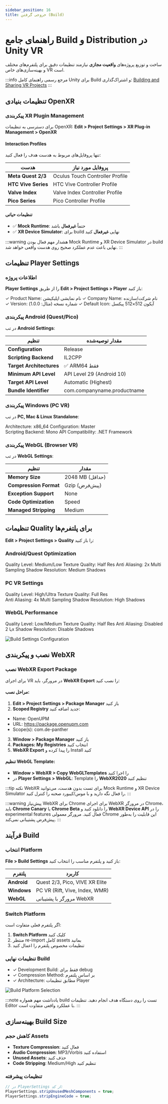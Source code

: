 ```yaml
---
sidebar_position: 16
title: خروجی گرفتن (Build)
---
```


# راهنمای جامع Build و Distribution در Unity VR

ساخت و توزیع پروژه‌های **واقعیت مجازی** نیازمند تنظیمات دقیق برای پلتفرم‌های مختلف و بهینه‌سازی‌های خاص VR است.

:::info مرجع رسمی
راهنمای کامل Unity برای Build و اشتراک‌گذاری: [Building and Sharing VR Projects](https://learn.unity.com/pathway/vr-development/unit/ergonomics-and-optimization/tutorial/3-4-building-and-sharing?version=2022.3)
:::

## تنظیمات بنیادی OpenXR

### پیکربندی XR Plugin Management

برای دسترسی به تنظیمات OpenXR:
**Edit > Project Settings > XR Plug-in Management > OpenXR**

#### **Interaction Profiles**

تنها پروفایل‌های مربوط به هدست هدف را فعال کنید:

| هدست                | پروفایل مورد نیاز               |
| ------------------- | ------------------------------- |
| **Meta Quest 2/3**  | Oculus Touch Controller Profile |
| **HTC Vive Series** | HTC Vive Controller Profile     |
| **Valve Index**     | Valve Index Controller Profile  |
| **Pico Series**     | Pico Controller Profile         |

#### **تنظیمات حیاتی**

- ✅ **Mock Runtime**: حتماً **غیرفعال** باشد
- ✅ **XR Device Simulator**: برای build نهایی **غیرفعال** کنید

:::warning هشدار مهم
فعال بودن Mock Runtime و XR Device Simulator در build نهایی باعث عدم عملکرد صحیح روی هدست واقعی خواهد شد.
:::

## تنظیمات Player Settings

### اطلاعات پروژه

**Player Settings** را از طریق **Edit > Project Settings > Player** باز کنید:

✓ Product Name: نام نمایشی اپلیکیشن
✓ Company Name: نام شرکت/سازنده  
✓ Version: شماره نسخه (مثال: 1.0.0)
✓ Default Icon: آیکون 512×512 پیکسل

### پیکربندی Android (Quest/Pico)

در تب **Android Settings**:

| تنظیم                    | مقدار توصیه‌شده             |
| ------------------------ | --------------------------- |
| **Configuration**        | Release                     |
| **Scripting Backend**    | IL2CPP                      |
| **Target Architectures** | ✅ ARM64 فقط                |
| **Minimum API Level**    | API Level 29 (Android 10)   |
| **Target API Level**     | Automatic (Highest)         |
| **Bundle Identifier**    | com.companyname.productname |

### پیکربندی Windows (PC VR)

در تب **PC, Mac & Linux Standalone**:

Architecture: x86_64
Configuration: Master  
Scripting Backend: Mono
API Compatibility: .NET Framework

### پیکربندی WebGL (Browser VR)

در تب **WebGL Settings**:

| تنظیم                  | مقدار           |
| ---------------------- | --------------- |
| **Memory Size**        | 2048 MB (حداقل) |
| **Compression Format** | Gzip (پیش‌فرض)  |
| **Exception Support**  | None            |
| **Code Optimization**  | Speed           |
| **Managed Stripping**  | Medium          |

## تنظیمات Quality برای پلتفرم‌ها

**Edit > Project Settings > Quality** را باز کنید:

### Android/Quest Optimization

Quality Level: Medium/Low
Texture Quality: Half Res
Anti Aliasing: 2x Multi Sampling
Shadow Resolution: Medium Shadows

### PC VR Settings

Quality Level: High/Ultra
Texture Quality: Full Res  
Anti Aliasing: 4x Multi Sampling
Shadow Resolution: High Shadows

### WebGL Performance

Quality Level: Low/Medium
Texture Quality: Half Res
Anti Aliasing: Disabled یا 2x
Shadow Resolution: Disable Shadows

![Build Settings Configuration](./img/16-Build-2.png)

## نصب و پیکربندی WebXR

### نصب WebXR Export Package

برای اجرای VR در مرورگر، باید **WebXR Export** را نصب کنید:

#### مراحل نصب:

1. **Edit > Project Settings > Package Manager** باز کنید
2. **Scoped Registry** جدید اضافه کنید:

- Name: OpenUPM
- URL: https://package.openupm.com
- Scope(s): com.de-panther

3. **Window > Package Manager** باز کنید
4. **Packages: My Registries** انتخاب کنید
5. **WebXR Export** را پیدا کرده و Install کنید

#### تنظیم WebGL Template:

- **Window > WebXR > Copy WebGLTemplates** را اجرا کنید
- در **Player Settings > WebGL**: Template را **WebXR2020** تنظیم کنید

:::tip نکته WebXR
برای تست بدون هدست، می‌توانید Mock Runtime و XR Device Simulator را فعال نگه دارید و با موس/کیبورد صحنه را کنترل کنید.
:::

:::warning پیش‌نیاز WebXR برای Chrome
برای اجرای WebXR در مرورگر Chrome، باید **Chrome Canary** یا **Chrome Beta** را دانلود کنید و **WebXR Device API** را در experimental features فعال کنید. مرورگر معمولی Chrome این قابلیت را به‌طور پیش‌فرض پشتیبانی نمی‌کند.
:::

## فرآیند Build

### انتخاب Platform

**File > Build Settings** باز کنید و پلتفرم مناسب را انتخاب کنید:

| پلتفرم      | کاربرد                         |
| ----------- | ------------------------------ |
| **Android** | Quest 2/3, Pico, VIVE XR Elite |
| **Windows** | PC VR (Rift, Vive, Index, WMR) |
| **WebGL**   | مرورگر با پشتیبانی WebXR       |

### Switch Platform

اگر پلتفرم فعلی متفاوت است:

1. **Switch Platform** کلیک کنید
2. منتظر re-import کامل assets بمانید
3. تنظیمات مخصوص پلتفرم را اعمال کنید

### تنظیمات نهایی Build

- ✓ Development Build: فقط برای debug
- ✓ Compression Method: بر اساس پلتفرم
- ✓ Architecture: مطابق تنظیمات Player

![Build Platform Selection](./img/16-Build-1.png)

:::note یادداشت مهم
همواره build تست را روی دستگاه هدف انجام دهید. تنظیمات Editor با عملکرد واقعی متفاوت است.
:::

## بهینه‌سازی Build Size

### کاهش حجم Assets

- **Texture Compression**: فعال کنید
- **Audio Compression**: MP3/Vorbis استفاده کنید
- **Unused Assets**: حذف کنید
- **Code Stripping**: Medium/High تنظیم کنید

### تنظیمات پیشرفته

```csharp
// در PlayerSettings از کد:
PlayerSettings.stripUnusedMeshComponents = true;
PlayerSettings.stripEngineCode = true;
```

